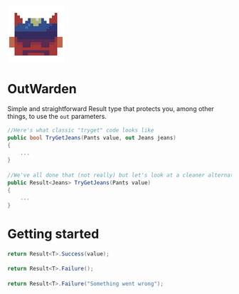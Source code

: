 ![OutWarden](https://github.com/Moreault/OutWarden/blob/master/outwarden.png)

# OutWarden
Simple and straightforward Result type that protects you, among other things, to use the `out` parameters.

```c#
//Here's what classic "tryget" code looks like
public bool TryGetJeans(Pants value, out Jeans jeans)
{
    ...
}

//We've all done that (not really) but let's look at a cleaner alternative...
public Result<Jeans> TryGetJeans(Pants value)
{
    ...
}
```

# Getting started

```cs
return Result<T>.Success(value);

return Result<T>.Failure();

return Result<T>.Failure("Something went wrong");
```